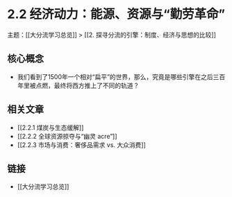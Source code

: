# 2.2 经济动力：能源、资源与“勤劳革命”

主题：[[大分流学习总览]] > [[2. 探寻分流的引擎：制度、经济与思想的比较]]

## 核心概念

- 我们看到了1500年一个相对“扁平”的世界，那么，究竟是哪些引擎在之后三百年里被点燃，最终将西方推上了不同的轨道？

## 相关文章

- [[2.2.1 煤炭与生态缓解]]
- [[2.2.2 全球资源掠夺与“幽灵 acre”]]
- [[2.2.3 市场与消费：奢侈品需求 vs. 大众消费]]

## 链接

- [[大分流学习总览]]
